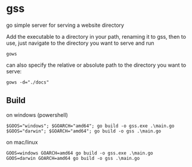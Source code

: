 # gss

go simple server for serving a website directory 

Add the executable to a directory in your path, renaming it to gss, then to use, just navigate to the directory
you want to serve and run

```
gows
```

can also specify the relative or absolute path to the directory you want to serve:

```
gows -d="./docs"
```

## Build 

on windows (powershell)

```
$GOOS="windows"; $GOARCH="amd64"; go build -o gss.exe .\main.go
$GOOS="darwin"; $GOARCH="amd64"; go build -o gss .\main.go
```

on mac/linux

```
GOOS=windows GOARCH=amd64 go build -o gss.exe .\main.go
GOOS=darwin GOARCH=amd64 go build -o gss .\main.go
```
